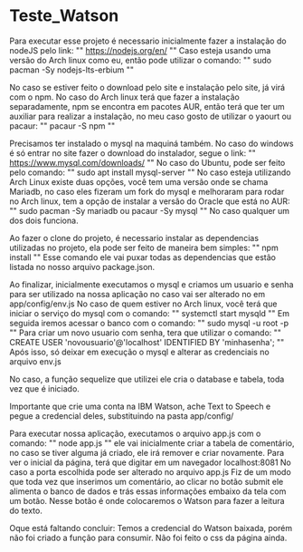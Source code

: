 # Teste_Watson
Para executar esse projeto é necessario inicialmente fazer a instalação do nodeJS pelo link:
""
https://nodejs.org/en/
""
Caso esteja usando uma versão do Arch linux como eu, então pode utilizar o comando:
""
sudo pacman -Sy nodejs-lts-erbium
""

No caso se estiver feito o download pelo site e instalação pelo site, já virá com o npm. No caso do Arch linux terá que fazer a instalação separadamente, npm se encontra em pacotes AUR, então terá que ter um auxiliar para realizar a instalação, no meu caso gosto de utilizar o yaourt ou pacaur:
""
pacaur -S npm
""

Precisamos ter instalado o mysql na maquiná também. No caso do windows é só entrar no site fazer o download do instalador, segue o link:
""
https://www.mysql.com/downloads/
""
No caso do Ubuntu, pode ser feito pelo comando:
""
sudo apt install mysql-server
""
No caso esteja utilizando Arch Linux existe duas opções, você tem uma versão onde se chama Mariadb, no caso eles fizeram um fork do mysql e melhoraram para rodar no Arch linux, tem a opção de instalar a versão do Oracle que está no AUR:
""
sudo pacman -Sy mariadb          ou        pacaur -Sy mysql
""
No caso qualquer um dos dois funciona.

Ao fazer o clone do projeto, é necessario instalar as dependencias utilizadas no projeto, ela pode ser feito de maneira bem simples:
""
npm install
""
Esse comando ele vai puxar todas as dependencias que estão listada no nosso arquivo package.json.

Ao finalizar, inicialmente executamos o mysql e criamos um usuario e senha para ser utilizado na nossa aplicação no caso vai ser alterado no em app/config/env.js
No caso de quem estiver no Arch linux, você terá que iniciar o serviço do mysql com o comando:
""
systemctl start mysqld
""
Em seguida iremos acessar o banco com o comando:
""
sudo mysql -u root -p
""
Para criar um novo usuario com senha, tera que utilizar o comando:
""
CREATE USER 'novousuario'@'localhost' IDENTIFIED BY 'minhasenha';
""
Após isso, só deixar em execução o mysql e alterar as credenciais no arquivo env.js

No caso, a função sequelize que utilizei ele cria o database e tabela, toda vez que é iniciado.

Importante que crie uma conta na IBM Watson, ache Text to Speech e pegue a credencial deles, substituindo na pasta app/config/

Para executar nossa aplicação, executamos o arquivo app.js com o comando:
""
node app.js
""
ele vai inicialmente criar a tabela de comentário, no caso se tiver alguma já criado, ele irá remover e criar novamente.
Para ver o inicial da página, terá que digitar em um navegador localhost:8081
No caso a porta escolhida pode ser alterado no arquivo app.js
Fiz de um modo que toda vez que inserimos um comentário, ao clicar no botão submit ele alimenta o banco de dados e trás essas informações embaixo da tela com um botão.
Nesse botão é onde colocaremos o Watson para fazer a leitura do texto.

Oque está faltando concluir:
Temos a credencial do Watson baixada, porém não foi criado a função para consumir.
Não foi feito o css da página ainda.
